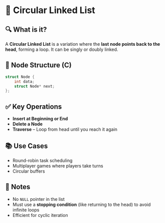# 🔄 Circular Linked List

## 🔍 What is it?
A **Circular Linked List** is a variation where the **last node points back to the head**, forming a loop. It can be singly or doubly linked.

## 🧱 Node Structure (C)
```c
struct Node {
    int data;
    struct Node* next;
};
```

## ✅ Key Operations
- **Insert at Beginning or End**
- **Delete a Node**
- **Traverse** – Loop from head until you reach it again

## 📚 Use Cases
- Round-robin task scheduling
- Multiplayer games where players take turns
- Circular buffers

## 📝 Notes
- No `NULL` pointer in the list
- Must use a **stopping condition** (like returning to the head) to avoid infinite loops
- Efficient for cyclic iteration